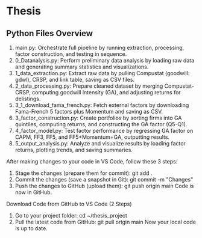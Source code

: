 # Thesis
## Python Files Overview

1) main.py: Orchestrate full pipeline by running extraction, processing, factor construction, and testing in sequence.
2) 0_Datanalysis.py: Perform preliminary data analysis by loading raw data and generating summary statistics and visualizations.
3) 1_data_extraction.py: Extract raw data by pulling Compustat (goodwill: gdwl), CRSP, and link table, saving as CSV files.
4) 2_data_processing.py: Prepare cleaned dataset by merging Compustat-CRSP, computing goodwill intensity (GA), and adjusting returns for delistings.
5) 3_1_download_fama_french.py: Fetch external factors by downloading Fama-French 5 factors plus Momentum and saving as CSV.
6) 3_factor_construction.py: Create portfolios by sorting firms into GA quintiles, computing returns, and constructing the GA factor (Q5-Q1).
7) 4_factor_model.py: Test factor performance by regressing GA factor on CAPM, FF3, FF5, and FF5+Momentum+GA, outputting results.
8) 5_output_analysis.py: Analyze and visualize results by loading factor returns, plotting trends, and saving summaries.

After making changes to your code in VS Code, follow these 3 steps:
1) Stage the changes (prepare them for commit): git add .
2) Commit the changes (save a snapshot in Git): git commit -m "Changes"
3) Push the changes to GitHub (upload them): git push origin main
Code is now in GitHub.

Download Code from GitHub to VS Code (2 Steps)
1) Go to your project folder: cd ~/thesis_project
2) Pull the latest code from GitHub: git pull origin main
Now your local code is up to date.
